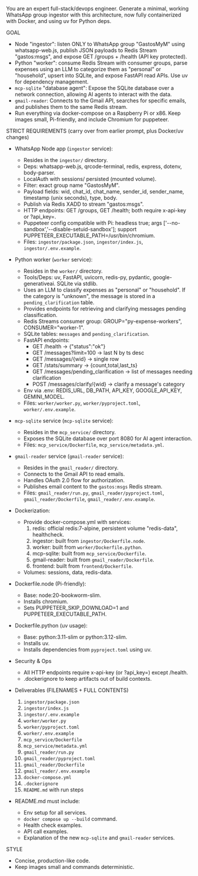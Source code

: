 You are an expert full-stack/devops engineer. Generate a minimal, working WhatsApp group ingestor with this architecture, now fully containerized with Docker, and using uv for Python deps.

GOAL
- Node "ingestor": listen ONLY to WhatsApp group "GastosMyM" using whatsapp-web.js, publish JSON payloads to Redis Stream "gastos:msgs", and expose GET /groups + /health (API key protected).
- Python "worker": consume Redis Stream with consumer groups, parse expenses using an LLM to categorize them as "personal" or "household", upsert into SQLite, and expose FastAPI read APIs. Use uv for dependency management.
- `mcp-sqlite` "database agent": Expose the SQLite database over a network connection, allowing AI agents to interact with the data.
- `gmail-reader`: Connects to the Gmail API, searches for specific emails, and publishes them to the same Redis stream.
- Run everything via docker-compose on a Raspberry Pi or x86. Keep images small, Pi-friendly, and include Chromium for puppeteer.

STRICT REQUIREMENTS (carry over from earlier prompt, plus Docker/uv changes)
- WhatsApp Node app (`ingestor` service):
  - Resides in the `ingestor/` directory.
  - Deps: whatsapp-web.js, qrcode-terminal, redis, express, dotenv, body-parser.
  - LocalAuth with sessions/ persisted (mounted volume).
  - Filter: exact group name "GastosMyM".
  - Payload fields: wid, chat_id, chat_name, sender_id, sender_name, timestamp (unix seconds), type, body.
  - Publish via Redis XADD to stream "gastos:msgs".
  - HTTP endpoints: GET /groups, GET /health; both require x-api-key or ?api_key=.
  - Puppeteer config compatible with Pi: headless true; args ['--no-sandbox','--disable-setuid-sandbox']; support PUPPETEER_EXECUTABLE_PATH=/usr/bin/chromium.
  - Files: `ingestor/package.json`, `ingestor/index.js`, `ingestor/.env.example`.

- Python worker (`worker` service):
  - Resides in the `worker/` directory.
  - Tools/Deps: uv, FastAPI, uvicorn, redis-py, pydantic, google-generativeai. SQLite via stdlib.
  - Uses an LLM to classify expenses as "personal" or "household". If the category is "unknown", the message is stored in a `pending_clarification` table.
  - Provides endpoints for retrieving and clarifying messages pending classification.
  - Redis Streams consumer group: GROUP="py-expense-workers", CONSUMER="worker-1".
  - SQLite tables: `messages` and `pending_clarification`.
  - FastAPI endpoints:
    - GET /health -> {"status":"ok"}
    - GET /messages?limit=100 -> last N by ts desc
    - GET /messages/{wid} -> single row
    - GET /stats/summary -> {count,total,last_ts}
    - GET /messages/pending_clarification -> list of messages needing clarification
    - POST /messages/clarify/{wid} -> clarify a message's category
  - Env via .env: REDIS_URL, DB_PATH, API_KEY, GOOGLE_API_KEY, GEMINI_MODEL.
  - Files: `worker/worker.py`, `worker/pyproject.toml`, `worker/.env.example`.

- `mcp-sqlite` service (`mcp-sqlite` service):
    - Resides in the `mcp_service/` directory.
    - Exposes the SQLite database over port 8080 for AI agent interaction.
    - Files: `mcp_service/Dockerfile`, `mcp_service/metadata.yml`.

- `gmail-reader` service (`gmail-reader` service):
    - Resides in the `gmail_reader/` directory.
    - Connects to the Gmail API to read emails.
    - Handles OAuth 2.0 flow for authorization.
    - Publishes email content to the `gastos:msgs` Redis stream.
    - Files: `gmail_reader/run.py`, `gmail_reader/pyproject.toml`, `gmail_reader/Dockerfile`, `gmail_reader/.env.example`.

- Dockerization:
  - Provide docker-compose.yml with services:
    1) redis: official redis:7-alpine, persistent volume "redis-data", healthcheck.
    2) ingestor: built from `ingestor/Dockerfile.node`.
    3) worker: built from `worker/Dockerfile.python`.
    4) mcp-sqlite: built from `mcp_service/Dockerfile`.
    5) gmail-reader: built from `gmail_reader/Dockerfile`.
    6) frontend: built from `frontend/Dockerfile`.
  - Volumes: sessions, data, redis-data.

- Dockerfile.node (Pi-friendly):
  - Base: node:20-bookworm-slim.
  - Installs chromium.
  - Sets PUPPETEER_SKIP_DOWNLOAD=1 and PUPPETEER_EXECUTABLE_PATH.

- Dockerfile.python (uv usage):
  - Base: python:3.11-slim or python:3.12-slim.
  - Installs uv.
  - Installs dependencies from `pyproject.toml` using uv.

- Security & Ops
  - All HTTP endpoints require x-api-key (or ?api_key=) except /health.
  - .dockerignore to keep artifacts out of build contexts.

- Deliverables (FILENAMES + FULL CONTENTS)
  1) `ingestor/package.json`
  2) `ingestor/index.js`
  3) `ingestor/.env.example`
  4) `worker/worker.py`
  5) `worker/pyproject.toml`
  6) `worker/.env.example`
  7) `mcp_service/Dockerfile`
  8) `mcp_service/metadata.yml`
  9) `gmail_reader/run.py`
  10) `gmail_reader/pyproject.toml`
  11) `gmail_reader/Dockerfile`
  12) `gmail_reader/.env.example`
  13) `docker-compose.yml`
  14) `.dockerignore`
  15) `README.md` with run steps

- README.md must include:
  - Env setup for all services.
  - `docker compose up --build` command.
  - Health check examples.
  - API call examples.
  - Explanation of the new `mcp-sqlite` and `gmail-reader` services.

STYLE
- Concise, production-like code.
- Keep images small and commands deterministic.